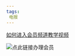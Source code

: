 ```yaml
---
tags:
 电报
---
```

[如何进入会员频道教学视频]([https://www.canva.cn/design/DAFRLqPoDo4/watch](https://jxqt.github.io/2023/09/23/如何进入会员频道观看下载无水印超清视频/))


![点此链接办理会员](https://jxqt.github.io/D9C5EC0C-B243-4FAA-8126-9C1B01C37367.jpeg)
